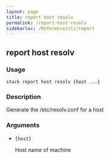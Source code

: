 ```yaml
---
layout: page
title: report host resolv
permalink: /report-host-resolv
sidebarloc: /Reference/cli/report
---
```


## report host resolv

### Usage

`stack report host resolv {host ...}`

### Description

Generate the /etc/resolv.conf for a host

### Arguments

* `[host]`

   Host name of machine



